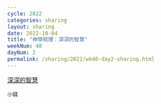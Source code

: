```yaml
---
cycle: 2022
categories: sharing
layout: sharing
date: 2022-10-04
title: "神學梳理：深深的智慧"
weekNum: 40
dayNum: 2
permalink: /sharing/2022/wk40-day2-sharing.html
---
```


[深深的智慧](https://eccseattle.github.io/media/sharing/2022/wk040/2022-10-04-bin.m4a)

`小錢`
